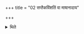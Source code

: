 +++
title = "02 सप्तैकविंशतिं वा माषानादाय"

+++

<details><summary>थिते</summary>

सप्तैकविंशतिं वा माषानादाय पुरुषशिरोऽच्छैति वैश्यस्य राजन्यस्य वेषुहतस्याशनिहतस्य वा २
</details>

